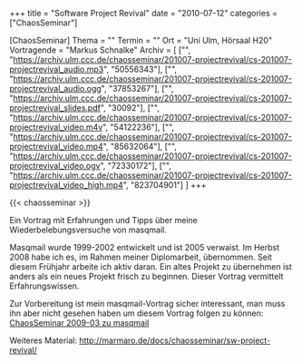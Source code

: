 +++
title = "Software Project Revival"
date = "2010-07-12"
categories = ["ChaosSeminar"]

[ChaosSeminar]
Thema = ""
Termin = ""
Ort = "Uni Ulm, Hörsaal H20"
Vortragende = "Markus Schnalke"
Archiv = [
	["", "https://archiv.ulm.ccc.de/chaosseminar/201007-projectrevival/cs-201007-projectrevival_audio.mp3", "50556343"],
	["", "https://archiv.ulm.ccc.de/chaosseminar/201007-projectrevival/cs-201007-projectrevival_audio.ogg", "37853267"],
	["", "https://archiv.ulm.ccc.de/chaosseminar/201007-projectrevival/cs-201007-projectrevival_slides.pdf", "30092"],
	["", "https://archiv.ulm.ccc.de/chaosseminar/201007-projectrevival/cs-201007-projectrevival_video.m4v", "54122236"],
	["", "https://archiv.ulm.ccc.de/chaosseminar/201007-projectrevival/cs-201007-projectrevival_video.mp4", "85632064"],
	["", "https://archiv.ulm.ccc.de/chaosseminar/201007-projectrevival/cs-201007-projectrevival_video.ogv", "72330172"],
	["", "https://archiv.ulm.ccc.de/chaosseminar/201007-projectrevival/cs-201007-projectrevival_video_high.mp4", "823704901"]
	]
+++

{{< chaosseminar >}}

Ein Vortrag mit Erfahrungen und Tipps über meine
Wiederbelebungsversuche von masqmail.

Masqmail wurde 1999-2002 entwickelt und ist 2005 verwaist. Im Herbst
2008 habe ich es, im Rahmen meiner Diplomarbeit, übernommen. Seit
diesem Frühjahr arbeite ich aktiv daran. Ein altes Projekt zu
übernehmen ist anders als ein neues Projekt frisch zu beginnen.
Dieser Vortrag vermittelt Erfahrungswissen.

Zur Vorbereitung ist mein masqmail-Vortrag sicher interessant, man
muss ihn aber nicht gesehen haben um diesem Vortrag folgen zu können:
[ChaosSeminar 2009-03 zu masqmail](../2009_03_masqmail)

Weiteres Material: http://marmaro.de/docs/chaosseminar/sw-project-revival/
